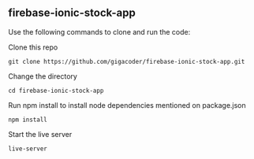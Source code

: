 ## firebase-ionic-stock-app

Use the following commands to clone and run the code:

Clone this repo

```git clone https://github.com/gigacoder/firebase-ionic-stock-app.git```

Change the directory

```cd firebase-ionic-stock-app```

Run npm install to install node dependencies mentioned on package.json

```npm install```

Start the live server

```live-server```

